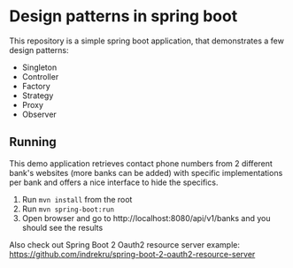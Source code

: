 # Design patterns in spring boot
This repository is a simple spring boot application, that demonstrates a few design patterns:

* Singleton
* Controller
* Factory
* Strategy
* Proxy
* Observer

## Running

This demo application retrieves contact phone numbers from 2 different bank's websites (more banks can be added) with specific implementations per bank and offers a nice interface to hide the specifics.

1. Run `mvn install` from the root
2. Run `mvn spring-boot:run`
3. Open browser and go to http://localhost:8080/api/v1/banks and you should see the results

Also check out Spring Boot 2 Oauth2 resource server example: https://github.com/indrekru/spring-boot-2-oauth2-resource-server
